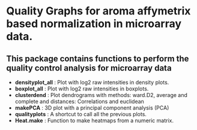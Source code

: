 # Quality Graphs for aroma affymetrix based normalization in microarray data.

## This package contains functions to perform the quality control analysis for microarray data

- **densityplot_all** : Plot with log2 raw intensities in density plots.
- **boxplot_all** : Plot with log2 raw intensities in boxplots.
- **clusterdend** : Plot dendrograms with methods: ward.D2, average and complete and distances: Correlations and euclidean
- **makePCA** : 3D plot with a principal component analysis (PCA)
- **qualityplots** : A shortcut to call all the previous plots.
- **Heat.make** : Function to make heatmaps from a numeric matrix.
